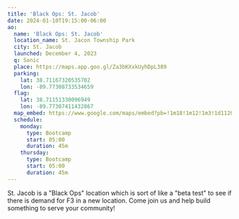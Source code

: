 ```yaml
---
title: 'Black Ops: St. Jacob'
date: 2024-01-10T19:15:00-06:00
ao:
  name: 'Black Ops: St. Jacob'
  location_name: St. Jacon Township Park
  city: St. Jacob
  launched: December 4, 2023
  q: Sonic
  place: https://maps.app.goo.gl/Za3bKXxkUyhDpL389
  parking:
    lat: 38.71167320535702
    lon: -89.77308733534659
  flag:
    lat: 38.71151330096949
    lon: -89.77307411432867
  map_embed: https://www.google.com/maps/embed?pb=!1m18!1m12!1m3!1d1120.6282502505267!2d-89.77340023276113!3d38.71163022032758!2m3!1f0!2f0!3f0!3m2!1i1024!2i768!4f13.1!3m3!1m2!1s0x8875e160f590d01d%3A0x4dc37bd6083f8ae0!2sSt%20Jacob%20Township%20Park!5e1!3m2!1sen!2sus!4v1705006775545!5m2!1sen!2sus
  schedule:
    monday:
      type: Bootcamp
      start: 05:00
      duration: 45m
    thursday:
      type: Bootcamp
      start: 05:00
      duration: 45m
---
```

St. Jacob is a "Black Ops" location which is sort of like a "beta test" to see if there is demand for F3 in a new location.
Come join us and help build something to serve your community!

